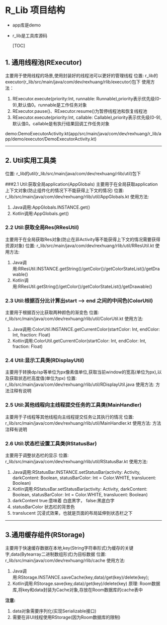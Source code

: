 # R_Lib 项目结构
- app库是demo

- r_lib是工具库源码

  [TOC]

## 1. 通用线程池(RExecutor)
主要用于使用线程的场景,使用封装好的线程池可以更好的管理线程
位置: r_lib的executor(r_lib/src/main/java/com/dev/rexhuang/rlib/executor)包下
使用方法：

1. RExecutor.execute(priority:Int, runnable: Runnable),priority表示优先级(0-9),默认值0。runnable是工作任务对象
2. RExecutor.pause()、RExecutor.resume()为暂停线程池和恢复线程池
3. RExecutor.execute(priority:Int, callable: Callable),priority表示优先级(0-9),默认值0。callable是有执行结果回调工作任务对象

demo:DemoExecutorActivity.kt(app/src/main/java/com/dev/rexhuang/r_lib/app/demo/executor/DemoExecutorActivity.kt)

------



## 2. Util实用工具类
位置: r_lib的util(r_lib/src/main/java/com/dev/rexhuang/rlib/util)包下

###2.1 Util:获取全局application(AppGlobals)
主要用于在全局获取application上下文对象(防止组件化的情况下不能获得上下文的情况)
位置: r_lib/src/main/java/com/dev/rexhuang/rlib/util/AppGlobals.kt
使用方法:
1. Java调用:AppGlobals.INSTANCE.get()
2. Kotlin调用:AppGlobals.get()



### 2.2 Util:获取全局Res(RResUtil)
主要用于在全局获取Res对象(防止在非Activity等不能获得上下文的情况需要获得资源对象)
位置: r_lib/src/main/java/com/dev/rexhuang/rlib/util/RResUtil.kt
使用方法:
1. Java调用:RResUtil.INSTANCE.getString()/getColor()/getColorStateList()/getDrawable()
2. Kotlin调用:RResUtil.getString()/getColor()/getColorStateList()/getDrawable()



### 2.3 Util:根据百分比计算出start --> end 之间的中间色(ColorUtil)
主要用于根据百分比获取两种颜色的渐变色
位置: r_lib/src/main/java/com/dev/rexhuang/rlib/util/ColorUtil.kt
使用方法:
1. Java调用:ColorUtil.INSTANCE.getCurrentColor(startColor: Int, endColor: Int, fraction: Float)
2. Kotlin调用:ColorUtil.getCurrentColor(startColor: Int, endColor: Int, fraction: Float)



### 2.4 Util:显示工具类(RDisplayUtil)
主要用于转换dp/sp等单位为px像素值单位,获取当前window的宽高(单位为px),以及获取状态栏高度值(单位为px)
位置: r_lib/src/main/java/com/dev/rexhuang/rlib/util/RDisplayUtil.java
使用方法:
方法注释有说明



### 2.5 Util:其他线程向主线程提交任务的工具类(MainHandler)
主要用于子线程等其他线程向主线程提交任务让其执行的情况
位置: r_lib/src/main/java/com/dev/rexhuang/rlib/util/MainHandler.kt
使用方法:
方法注释有说明



### 2.6 Util:状态栏设置工具类(RStatusBar)
主要用于调整状态栏的显示
位置: r_lib/src/main/java/com/dev/rexhuang/rlib/util/RStatusBar.kt
使用方法:
1. Java调用:RStatusBar.INSTANCE.setStatusBar(activity: Activity, darkContent: Boolean,
                                      statusBarColor: Int = Color.WHITE, translucent: Boolean)
2. Kotlin调用:RStatusBar.setStatusBar(activity: Activity, darkContent: Boolean,
                                                  statusBarColor: Int = Color.WHITE, translucent: Boolean)
3. darkContent true:意味着 白底黑字， false:黑底白字
4. statusBarColor  状态栏的背景色
5. translucent  沉浸式效果，也就是页面的布局延伸到状态栏之下

------



## 3.通用缓存组件(RStorage)
主要用于快速缓存数据在本地,key(String字符串形式)为缓存的关键字,data(Bytearray二进制数组形式)为目标数据
位置: r_lib/src/main/java/com/dev/rexhuang/rlib/cache
使用方法:
1. Java调用:RStorage.INSTANCE.saveCache(key,data)/get(key)/delete(key);
2. Kotlin调用:RStorage.save(key,data)/get(key)/delete(key)
原理: Room数据库,将key和data封装为Cache对象,存放在Room数据库的cache表中

**注意:**
1. data对象需要序列化(实现Serializable接口)
2. 需要在非UI线程使用RStorage(因为Room数据库的限制)